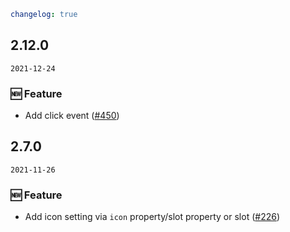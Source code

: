 ```yaml
changelog: true
```

## 2.12.0

`2021-12-24`

### 🆕 Feature

- Add click event ([#450](https://github.com/mb-design/mb-design-vue/pull/450))


## 2.7.0

`2021-11-26`

### 🆕 Feature

- Add icon setting via `icon` property/slot property or slot ([#226](https://github.com/mb-design/mb-design-vue/pull/226))

